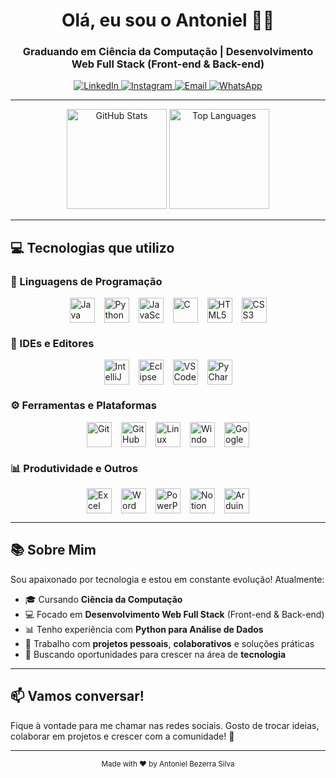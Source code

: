 <h1 align="center">Olá, eu sou o Antoniel 👋🏻</h1>
<h3 align="center">Graduando em Ciência da Computação | Desenvolvimento Web Full Stack (Front-end & Back-end)</h3>

<div align="center">
  <a href="https://www.linkedin.com/in/antoniel-bezerra-ti/" target="_blank" rel="noopener noreferrer">
    <img src="https://img.shields.io/badge/LinkedIn-0A66C2?style=for-the-badge&logo=linkedin&logoColor=white" alt="LinkedIn"/>
  </a>
  <a href="https://www.instagram.com/antoniel_silva12t/" target="_blank" rel="noopener noreferrer">
    <img src="https://img.shields.io/badge/Instagram-E4405F?style=for-the-badge&logo=instagram&logoColor=white" alt="Instagram"/>
  </a>
  <a href="mailto:antonielbezerrasilva10@gmail.com">
    <img src="https://img.shields.io/badge/Gmail-D14836?style=for-the-badge&logo=gmail&logoColor=white" alt="Email"/>
  </a>
  <a href="https://wa.me/5599984182844" target="_blank" rel="noopener noreferrer">
    <img src="https://img.shields.io/badge/WhatsApp-25D366?style=for-the-badge&logo=whatsapp&logoColor=white" alt="WhatsApp"/>
  </a>
</div>

---

<div align="center">
  <img height="160em" src="https://github-readme-stats.vercel.app/api?username=dev-antoniel&show_icons=true&theme=github_dark" alt="GitHub Stats"/>
  <img height="160em" src="https://github-readme-stats.vercel.app/api/top-langs/?username=dev-antoniel&layout=compact&theme=github_dark" alt="Top Languages"/>
</div>

---

## 💻 Tecnologias que utilizo

### 🧠 Linguagens de Programação
<div style="display: flex; gap: 15px; flex-wrap: wrap; justify-content: center;">
  <img src="https://cdn.jsdelivr.net/gh/devicons/devicon/icons/java/java-original.svg" height="40" width="40" alt="Java"/>
  <img src="https://cdn.jsdelivr.net/gh/devicons/devicon/icons/python/python-original.svg" height="40" width="40" alt="Python"/>
  <img src="https://cdn.jsdelivr.net/gh/devicons/devicon/icons/javascript/javascript-original.svg" height="40" width="40" alt="JavaScript"/>
  <img src="https://cdn.jsdelivr.net/gh/devicons/devicon/icons/c/c-original.svg" height="40" width="40" alt="C"/>
  <img src="https://cdn.jsdelivr.net/gh/devicons/devicon/icons/html5/html5-original.svg" height="40" width="40" alt="HTML5"/>
  <img src="https://cdn.jsdelivr.net/gh/devicons/devicon/icons/css3/css3-original.svg" height="40" width="40" alt="CSS3"/>
</div>

### 🧰 IDEs e Editores
<div style="display: flex; gap: 15px; flex-wrap: wrap; justify-content: center; margin-top: 10px;">
  <img src="https://cdn.jsdelivr.net/gh/devicons/devicon/icons/intellij/intellij-original.svg" height="40" width="40" alt="IntelliJ IDEA"/>
  <img src="https://cdn.jsdelivr.net/gh/devicons/devicon/icons/eclipse/eclipse-original.svg" height="40" width="40" alt="Eclipse"/>
  <img src="https://cdn.jsdelivr.net/gh/devicons/devicon/icons/vscode/vscode-original.svg" height="40" width="40" alt="VS Code"/>
  <img src="https://cdn.jsdelivr.net/gh/devicons/devicon/icons/pycharm/pycharm-original.svg" height="40" width="40" alt="PyCharm"/>
</div>

### ⚙️ Ferramentas e Plataformas
<div style="display: flex; gap: 15px; flex-wrap: wrap; justify-content: center; margin-top: 10px;">
  <img src="https://cdn.jsdelivr.net/gh/devicons/devicon/icons/git/git-original.svg" height="40" width="40" alt="Git"/>
  <img src="https://img.icons8.com/ios-filled/50/ffffff/github.png" height="40" width="40" alt="GitHub"/>
  <img src="https://cdn.jsdelivr.net/gh/devicons/devicon/icons/linux/linux-original.svg" height="40" width="40" alt="Linux"/>
  <img src="https://cdn.jsdelivr.net/gh/devicons/devicon/icons/windows8/windows8-original.svg" height="40" width="40" alt="Windows"/>
  <img src="https://cdn.jsdelivr.net/gh/devicons/devicon/icons/google/google-original.svg" height="40" width="40" alt="Google"/>
</div>

### 📊 Produtividade e Outros
<div style="display: flex; gap: 15px; flex-wrap: wrap; justify-content: center; margin-top: 10px;">
  <img src="https://img.icons8.com/color/48/microsoft-excel-2019--v1.png" height="40" width="40" alt="Excel"/>
  <img src="https://img.icons8.com/color/48/microsoft-word-2019--v1.png" height="40" width="40" alt="Word"/>
  <img src="https://img.icons8.com/color/48/microsoft-powerpoint-2019--v1.png" height="40" width="40" alt="PowerPoint"/>
  <img src="https://upload.wikimedia.org/presskit/Notion/icon-white.png" height="40" width="40" alt="Notion"/>
  <img src="https://img.icons8.com/color/48/arduino.png" height="40" width="40" alt="Arduino"/>
</div>

---

## 📚 Sobre Mim

Sou apaixonado por tecnologia e estou em constante evolução! Atualmente:

- 🎓 Cursando **Ciência da Computação**
- 💻 Focado em **Desenvolvimento Web Full Stack** (Front-end & Back-end)
- 📊 Tenho experiência com **Python para Análise de Dados**
- 🧠 Trabalho com **projetos pessoais**, **colaborativos** e soluções práticas
- 💼 Buscando oportunidades para crescer na área de **tecnologia**

---

## 📫 Vamos conversar!

Fique à vontade para me chamar nas redes sociais. Gosto de trocar ideias, colaborar em projetos e crescer com a comunidade! 🚀

---

<div align="center">
  <sub>Made with ❤️ by Antoniel Bezerra Silva</sub>
</div>
